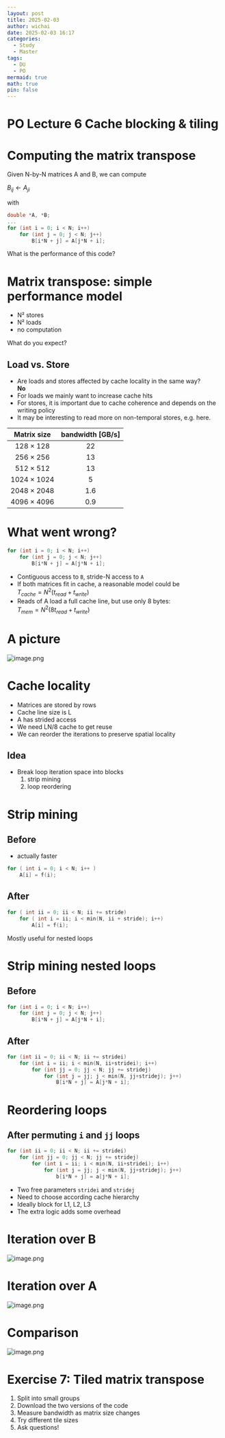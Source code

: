 ```yaml
---
layout: post
title: 2025-02-03
author: wichai
date: 2025-02-03 16:17
categories:
  - Study
  - Master
tags:
  - DU
  - PO
mermaid: true
math: true
pin: false
---
```

# PO Lecture 6 Cache blocking & tiling 

# Computing the matrix transpose

Given N-by-N matrices A and B, we can compute

$B_{ij} \leftarrow A_{ji}$

with

```c
double *A, *B;
...
for (int i = 0; i < N; i++)
    for (int j = 0; j < N; j++)
        B[i*N + j] = A[j*N + i];
```

What is the performance of this code?

# Matrix transpose: simple performance model

- N² stores
- N² loads
- no computation

What do you expect?

## Load vs. Store
- Are loads and stores affected by cache locality in the same way?  
  **No**
- For loads we mainly want to increase cache hits
- For stores, it is important due to cache coherence and depends on the writing policy
- It may be interesting to read more on non-temporal stores, e.g. here.

| Matrix size | bandwidth [GB/s] |
| :---------: | :--------------: |
|  128 × 128  |        22        |
|  256 × 256  |        13        |
|  512 × 512  |        13        |
| 1024 × 1024 |        5         |
| 2048 × 2048 |       1.6        |
| 4096 × 4096 |       0.9        |
# What went wrong?

```c
for (int i = 0; i < N; i++)
    for (int j = 0; j < N; j++)
        B[i*N + j] = A[j*N + i];
```

- Contiguous access to `B`, stride-N access to `A`
- If both matrices fit in cache, a reasonable model could be  
  $T_{cache} = N^2(t_{read} + t_{write})$
- Reads of A load a full cache line, but use only 8 bytes:  
  $T_{mem} = N^2(8t_{read} + t_{write})$

# A picture

![image.png](https://wichaiblog-1316355194.cos.ap-hongkong.myqcloud.com/20250203162523.png)

# Cache locality
- Matrices are stored by rows
- Cache line size is L
- A has strided access
- We need LN/8 cache to get reuse
- We can reorder the iterations to preserve spatial locality

## Idea
- Break loop iteration space into blocks
  1. strip mining
  2. loop reordering

# Strip mining

## Before
- actually faster

```c
for ( int i = 0; i < N; i++ )
    A[i] = f(i);
```

## After

```c
for ( int ii = 0; ii < N; ii += stride)
    for ( int i = ii; i < min(N, ii + stride); i++)
        A[i] = f(i);
```

Mostly useful for nested loops

# Strip mining nested loops

## Before

```c
for (int i = 0; i < N; i++)
    for (int j = 0; j < N; j++)
        B[i*N + j] = A[j*N + i];
```

## After

```c
for (int ii = 0; ii < N; ii += stridei)
    for (int i = ii; i < min(N, ii+stridei); i++)
        for (int jj = 0; jj < N; jj += stridej)
            for (int j = jj; j < min(N, jj+stridej); j++)
                B[i*N + j] = A[j*N + i];
```

# Reordering loops
## After permuting `i` and `jj` loops

```c
for (int ii = 0; ii < N; ii += stridei)
    for (int jj = 0; jj < N; jj += stridej)
        for (int i = ii; i < min(N, ii+stridei); i++)
            for (int j = jj; j < min(N, jj+stridej); j++)
                b[i*N + j] = a[j*N + i];
```

- Two free parameters `stridei` and `stridej`
- Need to choose according cache hierarchy
- Ideally block for L1, L2, L3
- The extra logic adds some overhead

# Iteration over B
![image.png](https://wichaiblog-1316355194.cos.ap-hongkong.myqcloud.com/20250203162835.png)

# Iteration over A
![image.png](https://wichaiblog-1316355194.cos.ap-hongkong.myqcloud.com/20250203162854.png)

# Comparison
![image.png](https://wichaiblog-1316355194.cos.ap-hongkong.myqcloud.com/20250203162911.png)
# Exercise 7: Tiled matrix transpose

1. Split into small groups
2. Download the two versions of the code
3. Measure bandwidth as matrix size changes
4. Try different tile sizes
5. Ask questions!
